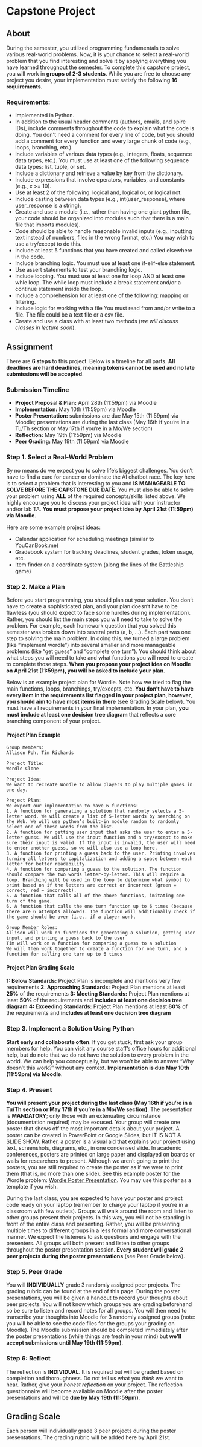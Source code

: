 # Capstone Project

## About

During the semester, you utilized programming fundamentals to solve various real-world problems. Now, it is your chance to select a real-world problem that you find interesting and solve it by applying everything you have learned throughout the semester. To complete this capstone project, you will work in **groups of 2-3 students**. While you are free to choose any project you desire, your implementation must satisfy the following **16 requirements**.

### Requirements:

* Implemented in Python.
* In addition to the usual header comments (authors, emails, and spire IDs), include comments throughout the code to explain what the code is doing. You don't need a comment for every line of code, but you should add a comment for every function and every large chunk of code (e.g., loops, branching, etc.).
* Include variables of various data types (e.g., integers, floats, sequence data types, etc.). You must use at least one of the following sequence data types: list, tuple, or set.
* Include a dictionary and retrieve a value by key from the dictionary.
* Include expressions that involve operators, variables, and constants (e.g., x >= 10).
* Use at least 2 of the following: logical and, logical or, or logical not.
* Include casting between data types (e.g., int(user_response), where user_response is a string).
* Create and use a module (i.e., rather than having one giant python file, your code should be organized into modules such that there is a main file that imports modules).
* Code should be able to handle reasonable invalid inputs (e.g., inputting text instead of numbers, files in the wrong format, etc.) You may wish to use a try/except to do this.
* Include at least 5 functions that you have created and called elsewhere in the code.
* Include branching logic. You must use at least one if-elif-else statement.
* Use assert statements to test your branching logic.
* Include looping. You must use at least one for loop AND at least one whle loop. The while loop must include a break statement and/or a continue statement inside the loop.
* Include a comprehension for at least one of the following: mapping or filtering.
* Include logic for working with a file You must read from and/or write to a file. The file could be a text file or a csv file.
* Create and use a class with at least two methods (*we will discuss classes in lecture soon*).

## Assignment

There are **6 steps** to this project. Below is a timeline for all parts. **All deadlines are hard deadlines, meaning tokens cannot be used and no late submissions will be accepted**.

### Submission Timeline
* **Project Proposal & Plan:** April 28th (11:59pm) via Moodle
* **Implementation:** May 10th (11:59pm) via Moodle
* **Poster Presentation:** submissions are due May 15th (11:59pm) via Moodle; presentations are during the last class (May 16th if you’re in a Tu/Th section or May 17th if you’re in a Mo/We section)
* **Reflection:** May 19th (11:59pm) via Moodle
* **Peer Grading:** May 19th (11:59pm) via Moodle

### Step 1. Select a Real-World Problem

By no means do we expect you to solve life’s biggest challenges. You don’t have to find a cure for cancer or dominate the AI chatbot race. The key here is to select a problem that is interesting to you and **IS MANAGEABLE TO SOLVE BEFORE THE CAPSTONE DUE DATE**. You must also be able to solve your problem using **ALL** of the required concepts/skills listed above. We highly encourage you to discuss your project idea with your instructor and/or lab TA. **You must propose your project idea by April 21st (11:59pm) via Moodle**. 

Here are some example project ideas:
* Calendar application for scheduling meetings (similar to YouCanBook.me)
* Gradebook system for tracking deadlines, student grades, token usage, etc.
* Item finder on a coordinate system (along the lines of the Battleship game)

### Step 2. Make a Plan

Before you start programming, you should plan out your solution. You don’t have to create a sophisticated plan, and your plan doesn’t have to be flawless (you should expect to face some hurdles during implementation). Rather, you should list the main steps you will need to take to solve the problem. For example, each homework question that you solved this semester was broken down into several parts (a, b, …). Each part was one step to solving the main problem. In doing this, we turned a large problem (like “implement wordle”) into several smaller and more manageable problems (like “get guess” and “complete one turn”). You should think about what steps you will need to take and what functions you will need to create to complete those steps. **When you propose your project idea on Moodle on April 21st (11:59pm), you will be asked to include your plan**.

Below is an example project plan for Wordle. Note how we tried to flag the main functions, loops, branchings, try/excepts, etc. **You don’t have to have every item in the requirements list flagged in your project plan, however, you should aim to have most items in there** (see Grading Scale below). You must have all requirements in your final implementation. In your plan, **you must include at least one decision tree diagram** that reflects a core branching component of your project.

#### Project Plan Example

```
Group Members:
Allison Poh, Tim Richards

Project Title:
Wordle Clone

Project Idea:
We want to recreate Wordle to allow players to play multiple games in one day.

Project Plan:
We expect our implementation to have 6 functions:
1. A function for generating a solution that randomly selects a 5-letter word. We will create a list of 5-letter words by searching on the Web. We will use python’s built-in module random to randomly select one of these words from the list.
2. A function for getting user input that asks the user to enter a 5-letter guess. We will use the input function and a try/except to make sure their input is valid. If the input is invalid, the user will need to enter another guess, so we will also use a loop here.
3. A function for printing a guess back to the user. Printing involves turning all letters to capitalization and adding a space between each letter for better readability.
4. A function for comparing a guess to the solution. The function should compare the two words letter-by-letter. This will require a loop. Branching will be used in the loop to determine what symbol to print based on if the letters are correct or incorrect (green = correct, red = incorrect).
5. A function that calls all of the above functions, imitating one turn of the game. 
6. A function that calls the one turn function up to 6 times (because there are 6 attempts allowed). The function will additionally check if the game should be over (i.e., if a player won).

Group Member Roles:
Allison will work on functions for generating a solution, getting user input, and printing a guess back to the user
Tim will work on a function for comparing a guess to a solution
We will then work together to create a function for one turn, and a function for calling one turn up to 6 times
```

#### Project Plan Grading Scale

**1: Below Standards:** Project Plan is incomplete and mentions very few requirements
**2: Approaching Standards:** Project Plan mentions at least **25%** of the requirements
**3: Meeting Standards:** Project Plan mentions at least **50%** of the requirements and **includes at least one decision tree diagram** 
**4: Exceeding Standards:** Project Plan mentions at least **80%** of the requirements and **includes at least one decision tree diagram**

### Step 3. Implement a Solution Using Python

**Start early and collaborate often**. If you get stuck, first ask your group members for help. You can visit any course staff’s office hours for additional help, but do note that we do not have the solution to every problem in the world. We can help you conceptually, but we won’t be able to answer “Why doesn’t this work?” without any context. **Implementation is due May 10th (11:59pm) via Moodle**.

### Step 4. Present

**You will present your project during the last class (May 16th if you’re in a Tu/Th section or May 17th if you’re in a Mo/We section)**. The presentation is **MANDATORY**; only those with an extenuating circumstance (documentation required) may be excused. Your group will create one poster that shows off the most important details about your project. A poster can be created in PowerPoint or Google Slides, but IT IS NOT A SLIDE SHOW. Rather, a poster is a visual aid that explains your project using text, screenshots, diagrams, etc., in one condensed slide. In academic conferences, posters are printed on large paper and displayed on boards or walls for researchers to present. Although we aren’t going to print the posters, you are still required to create the poster as if we were to print them (that is, no more than one slide). See this example poster for the Wordle problem: [Wordle Poster Presentation](https://docs.google.com/presentation/d/1UvUEwaWcnwyteh_3mMN1XzQ8O_FNTVNQrvArtZomnF0/edit?usp=sharing). You may use this poster as a template if you wish.

During the last class, you are expected to have your poster and project code ready on your laptop (remember to charge your laptop if you’re in a classroom with few outlets). Groups will walk around the room and listen to other groups present their projects. In this way, you will not be standing in front of the entire class and presenting. Rather, you will be presenting multiple times to different groups in a less formal and more conversational manner. We expect the listeners to ask questions and engage with the presenters. All groups will both present and listen to other groups throughout the poster presentation session. **Every student will grade 2 peer projects during the poster presentations** (see Peer Grade below).

### Step 5. Peer Grade

You will **INDIVIDUALLY** grade 3 randomly assigned peer projects. The grading rubric can be found at the end of this page. During the poster presentations, you will be given a handout to record your thoughts about peer projects. You will not know which groups you are grading beforehand so be sure to listen and record notes for all groups. You will then need to transcribe your thoughts into Moodle for 3 randomly assigned groups (note: you will be able to see the code files for the groups your grading on Moodle). The Moodle submission should be completed immediately after the poster presentations (while things are fresh in your mind) but **we’ll accept submissions until May 19th (11:59pm)**.

### Step 6: Reflect

The reflection is **INDIVIDUAL**. It is required but will be graded based on completion and thoroughness. Do not tell us what you *think* we want to hear. Rather, give your *honest reflection* on your project. The reflection questionnaire will become available on Moodle after the poster presentations and will be **due by May 19th (11:59pm)**.


## Grading Scale
Each person will individually grade 3 peer projects during the poster presentations. The grading rubric will be added here by April 21st.
